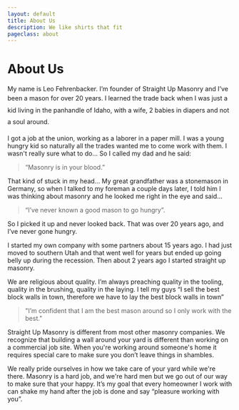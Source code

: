 ```yaml
---
layout: default
title: About Us
description: We like shirts that fit
pageclass: about
---
```



<div class="banner half" style="background-image: url(/images/banners/banner2.jpg); background-attachment:scroll; background-position: center;"><hgroup><h1 id="cms-identifiable-2791" data-cms-cid="5010">About Us</h1></hgroup></div>

<article class="about-us"><p>My name is Leo Fehrenbacker. I&rsquo;m founder of Straight Up Masonry and I&rsquo;ve been a mason for over 20 years.&nbsp;<span style="line-height: 1.9em;">I learned the trade back when I was just a kid living in the panhandle of Idaho, with a wife, 2 b</span><span style="line-height: 1.9em;">abies in diapers and not a soul around.</span></p><p>I got a job at the union, working as a laborer in a paper mill. I was a young hungry kid so naturally all the trades wanted me to come work with them. I wasn't really sure what to do&hellip; So I called my dad and he said:</p><blockquote><p>&ldquo;Masonry is in your blood.&rdquo;</p></blockquote><p>That kind of stuck in my head... My great grandfather was a stonemason in Germany, so when I talked to my foreman a couple days later, I told him I was thinking about masonry and he looked me right in the eye and said&hellip;</p><blockquote><p>&ldquo;I&rsquo;ve never known a good mason to go hungry&rdquo;.</p></blockquote><p>So I picked it up and never looked back. That was over 20 years ago, and I&rsquo;ve never gone hungry.</p><p>I started my own company with some partners about 15 years ago. I had just moved to southern Utah and that went well for years but ended up going belly up during the recession. Then about 2 years ago I started straight up masonry. &nbsp;</p><p>We are religious about quality. I&rsquo;m always preaching quality in the tooling, quality in the brushing, quality in the laying. I tell my guys &ldquo;I sell the best block walls in town, therefore we have to lay the best block walls in town&rdquo;&nbsp;</p><blockquote><p>"I&rsquo;m confident that I am the best mason around so I only work with the best."&nbsp;</p></blockquote><p>Straight Up Masonry is different from most other masonry companies. We recognize that building a wall around your yard is different than working on a commercial job site. When you're working around someone's home it requires special care to make sure you don&rsquo;t leave things in shambles.</p><p>We really pride ourselves in how we take care of your yard while we're there. Masonry is a hard job, and we're hard men but we go out of our way to make sure that your happy. It&rsquo;s my goal that every homeowner I work with can shake my hand after the job is done and say &ldquo;pleasure working with you&rdquo;.</p></article>
